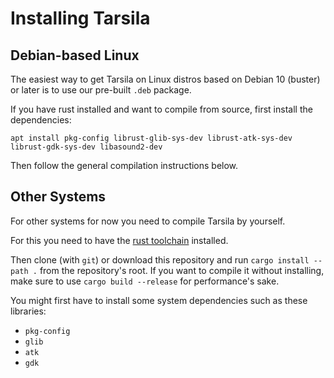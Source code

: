 # Installing Tarsila

## Debian-based Linux

The easiest way to get Tarsila on Linux distros based on Debian 10 (buster)
or later is to use our pre-built `.deb` package.

If you have rust installed and want to compile from source, first install the
dependencies:

```
apt install pkg-config librust-glib-sys-dev librust-atk-sys-dev librust-gdk-sys-dev libasound2-dev
```

Then follow the general compilation instructions below.

## Other Systems

For other systems for now you need to compile Tarsila by yourself.

For this you need to have the
[rust toolchain](https://www.rust-lang.org/tools/install) installed.

Then clone (with `git`) or download this repository and run
`cargo install --path .` from the repository's root. If you want to compile it
without installing, make sure to use `cargo build --release` for performance's
sake.

You might first have to install some system dependencies such as these
libraries:

* `pkg-config`
* `glib`
* `atk`
* `gdk`


